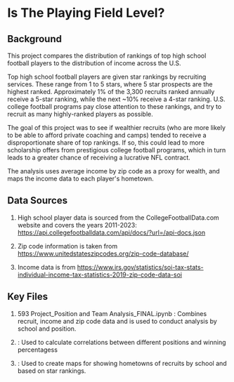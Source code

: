 # Is The Playing Field Level?

## Background

This project compares the distribution of rankings of top high school football players to the distribution of income across the U.S.

Top high school football players are given star rankings by recruiting services.  These range from 1 to 5 stars, where 5 star prospects are the highest ranked.  Approximately 1% of the 3,300 recruits ranked annually receive a 5-star ranking, while the next ~10% receive a 4-star ranking.  U.S. college football programs pay close attention to these rankings, and try to recruit as many highly-ranked players as possible.

The goal of this project was to see if wealthier recruits (who are more likely to be able to afford private coaching and camps) tended to receive a disproportionate share of top rankings.  If so, this could lead to more scholarship offers from prestigious college football programs, which in turn leads to a greater chance of receiving a lucrative NFL contract.

The analysis uses average income by zip code as a proxy for wealth, and maps the income data to each player's hometown.  

## Data Sources

1.  High school player data is sourced from the CollegeFootballData.com website and covers the years 2011-2023:
https://api.collegefootballdata.com/api/docs/?url=/api-docs.json

2.  Zip code information is taken from https://www.unitedstateszipcodes.org/zip-code-database/

3.  Income data is from https://www.irs.gov/statistics/soi-tax-stats-individual-income-tax-statistics-2019-zip-code-data-soi

## Key Files

1.  593 Project_Position and Team Analysis_FINAL.ipynb :  Combines recruit, income and zip code data and is used to conduct analysis by school and position.

2.  :  Used to calculate correlations between different positions and winning percentagess

3.  :  Used to create maps for showing hometowns of recruits by school and based on star rankings.
